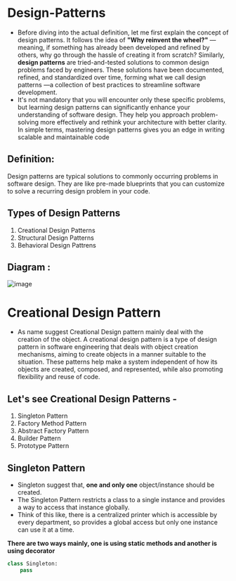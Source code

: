# Design-Patterns
- Before diving into the actual definition, let me first explain the concept of design patterns. It follows the idea of **"Why reinvent the wheel?"** —meaning, if something has already been developed and refined by others, why go through the hassle of creating it from scratch? Similarly, **design patterns** are tried-and-tested solutions to common design problems faced by engineers. These solutions have been documented, refined, and standardized over time, forming what we call design patterns —a collection of best practices to streamline software development.
- It's not mandatory that you will encounter only these specific problems, but learning design patterns can significantly enhance your understanding of software design. They help you approach problem-solving more effectively and rethink your architecture with better clarity. In simple terms, mastering design patterns gives you an edge in writing scalable and maintainable code
## Definition: 
Design patterns are typical solutions to commonly occurring problems in software design. They are like pre-made blueprints that you can customize to solve a recurring design problem in your code.

## Types of Design Patterns
1. Creational Design Patterns
2. Structural Design Patterns
3. Behavioral Design Pattrens

## Diagram :
  
![image](https://github.com/user-attachments/assets/94237aa0-c083-47da-b22d-aca36bf3ff6c)

# Creational Design Pattern
- As name suggest Creational Design pattern mainly deal with the creation of the object.
A creational design pattern is a type of design pattern in software engineering that deals with object creation mechanisms, aiming to create objects in a manner suitable to the situation. These patterns help make a system independent of how its objects are created, composed, and represented, while also promoting flexibility and reuse of code.

## Let's see Creational Design Patterns - 
1. Singleton Pattern
2. Factory Method Pattern
3. Abstract Factory Pattern
4. Builder Pattern
5. Prototype Pattern

## Singleton Pattern
- Singleton suggest that, **one and only one** object/instance should be created.
- The Singleton Pattern restricts a class to a single instance and provides a way to access that instance globally.
- Think of this like, there is a centralized printer which is accessible by every department, so provides a global access but only one instance can use it at a time.

**There are two ways mainly, one is using static methods and another is using decorator**
```python
class Singleton:
    pass
```
